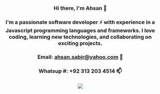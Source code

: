 <!-- ### Hi there 👋 -->

<!--
**Ahsan2001/Ahsan2001** is a ✨ _special_ ✨ repository because its `README.md` (this file) appears on your GitHub profile.

Here are some ideas to get you started:

- 🔭 I’m currently working on ...
- 🌱 I’m currently learning ...
- 👯 I’m looking to collaborate on ...
- 🤔 I’m looking for help with ...
- 💬 Ask me about ...
- 📫 How to reach me: ...
- 😄 Pronouns: ...
- ⚡ Fun fact: ...
-->

###  <div align="center">Hi there, I'm Ahsan 👋</div>
### <div align="center"> I'm a passionate software developer ⚡ with experience in a Javascript programming languages and frameworks. I love coding, learning new technologies, and collaborating on exciting projects.</div>
### <div align="center"> Email:  ahsan.sabir@yahoo.com 💬 </div>
### <div align="center"> Whatsup #:  +92 313 203 4514 📫 </div>
### <div align="center"> ![](https://komarev.com/ghpvc/?username=Ahsan2001) </div>



